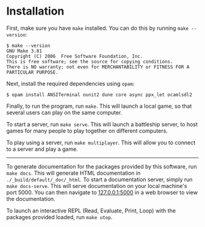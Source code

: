 # Installation

First, make sure you have `make` installed. You can do this by running `make --version`:

```shell
$ make --version
GNU Make 3.81
Copyright (C) 2006  Free Software Foundation, Inc.
This is free software; see the source for copying conditions.
There is NO warranty; not even for MERCHANTABILITY or FITNESS FOR A
PARTICULAR PURPOSE.
```

Next, install the required dependencies using `opam`:

```
$ opam install ANSITerminal ounit2 dune core async ppx_let ocamlsdl2
```

Finally, to run the program, run `make`. This will launch a local game, so that several users can play on the same computer.

To start a server, run `make serve`. This will launch a battleship server, to host games for many people to play together on different computers.

To play using a server, run `make multiplayer`. This will allow you to connect to a server and play a game.

---

To generate documentation for the packages provided by this software, run `make docs`. This will generate HTML documentation in `./_build/default/_doc/_html`. To start a documentation server, simply run `make docs-serve`. This will serve documentation on your local machine's port 5000. You can then navigate to [127.0.0.1:5000](http://127.0.0.1:5000) in a web browser to view the documentation.

To launch an interactive REPL (Read, Evaluate, Print, Loop) with the packages provided loaded, run `make utop`.
